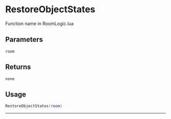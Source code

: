# RestoreObjectStates
Function name in RoomLogic.lua
## Parameters
`room`
## Returns
`none`
## Usage
```lua
RestoreObjectStates(room)
```
---

